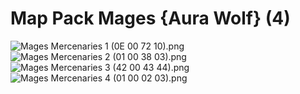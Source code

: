 # Map Pack Mages {Aura Wolf} (4)

![Mages Mercenaries 1 (0E 00 72 10).png](https://raw.githubusercontent.com/Klokinator/FE-Repo/main/Maps/Map%20Pack%20Mages%20%7BAura%20Wolf%7D%20(4)/Mages%20Mercenaries%201%20(0E%2000%2072%2010).png "Mages Mercenaries 1 (0E 00 72 10).png")![Mages Mercenaries 2 (01 00 38 03).png](https://raw.githubusercontent.com/Klokinator/FE-Repo/main/Maps/Map%20Pack%20Mages%20%7BAura%20Wolf%7D%20(4)/Mages%20Mercenaries%202%20(01%2000%2038%2003).png "Mages Mercenaries 2 (01 00 38 03).png")![Mages Mercenaries 3 (42 00 43 44).png](https://raw.githubusercontent.com/Klokinator/FE-Repo/main/Maps/Map%20Pack%20Mages%20%7BAura%20Wolf%7D%20(4)/Mages%20Mercenaries%203%20(42%2000%2043%2044).png "Mages Mercenaries 3 (42 00 43 44).png")![Mages Mercenaries 4 (01 00 02 03).png](https://raw.githubusercontent.com/Klokinator/FE-Repo/main/Maps/Map%20Pack%20Mages%20%7BAura%20Wolf%7D%20(4)/Mages%20Mercenaries%204%20(01%2000%2002%2003).png "Mages Mercenaries 4 (01 00 02 03).png")